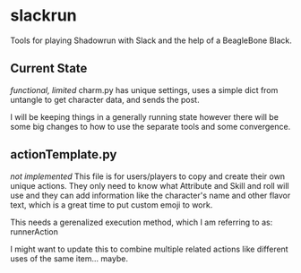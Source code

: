 # slackrun
Tools for playing Shadowrun with Slack and the help of a BeagleBone Black.

## Current State
_functional, limited_
charm.py has unique settings, uses a simple dict from untangle to get character data, and sends the post.

I will be keeping things in a generally running state however there will be some big changes to how to use the separate tools and some convergence.

## actionTemplate.py
_not implemented_
This file is for users/players to copy and create their own unique actions. They only need to know what Attribute and Skill and roll will use and they can add information like the character's name and other flavor text, which is a great time to put custom emoji to work.
 
This needs a gerenalized execution method, which I am referring to as: 
    runnerAction 
  
I might want to update this to combine multiple related actions like different uses of the same item... maybe.
